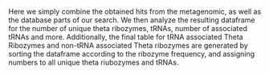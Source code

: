 Here we simply combine the obtained hits from the metagenomic, as well as the database parts of our search. We then analyze the resulting dataframe for the number of unique theta ribozymes, tRNAs, number of associated tRNAs and more. Additionally, the final table for tRNA associated Theta Ribozymes and non-tRNA associated Theta ribozymes are generated by sorting the dataframe according to the ribozyme frequency, and assigning numbers to all unique theta riubozymes and tRNAs.
